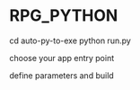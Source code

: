 # RPG_PYTHON
cd auto-py-to-exe
python run.py

choose your app entry point

define parameters and build